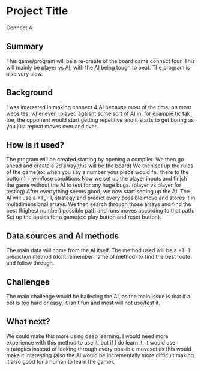 # Project Title

Connect 4
## Summary

This game/program will be a re-create of the board game connect four. This will mainly be player vs AI, with the AI being tough to beat. The program is also very slow.

## Background

I was interested in making connect 4 AI because most of the time, on most websites, whenever I played agaisnt some sort of AI in, for example tic tak toe, the opponent would start getting repetitive and it starts to get boring as you just repeat moves over and over.


## How is it used?

The program will be created starting by opening a compiler.
We then go ahead and create a 2d array(this will be the board)
We then set up the rules of the game(ex: when you say a number your piece would fall there to the bottom) + win/lose conditions
Now we set up the player inputs and finish the game without the AI to test for any huge bugs. (player vs player for testing)
After evertything seems good, we now start setting up the AI.
The AI will use a +1 , -1, strategy and predict every possible move and stores it in multidimensional arrays.
We then search through those arrays and find the best (highest number) possible path and runs moves according to that path.
Set up the basics for a game(ex: play button and reset button).

## Data sources and AI methods
The main data will come from the AI itself.
The method used will be a +1 -1 prediction method (dont remember name of method) to find the best route and follow through.

## Challenges

The main challenge would be ballecing the AI, as the main issue is that if a bot is too hard or easy, it isn't fun and most will not use/test it.
## What next?
We could make this more using deep learning. I would need more experience with this method to use it, but if I do learn it, it would use strategies instead of looking through every possible moveset as this would make it interesting (also the AI would be incrementally more difficult making it also good for a human to learn the game).
